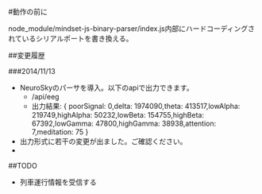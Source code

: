 #動作の前に

node_module/mindset-js-binary-parser/index.js内部にハードコーディングされているシリアルポートを書き換える。


##変更履歴

###2014/11/13
* NeuroSkyのパーサを導入。以下のapiで出力できます。
  * /api/eeg
  * 出力結果: { poorSignal: 0,delta: 1974090,theta: 413517,lowAlpha: 219749,highAlpha: 50232,lowBeta: 154755,highBeta: 67392,lowGamma: 47800,highGamma: 38938,attention: 7,meditation: 75 }
* 出力形式に若干の変更が出ました。ご確認ください。
* 

##TODO
* 列車運行情報を受信する
